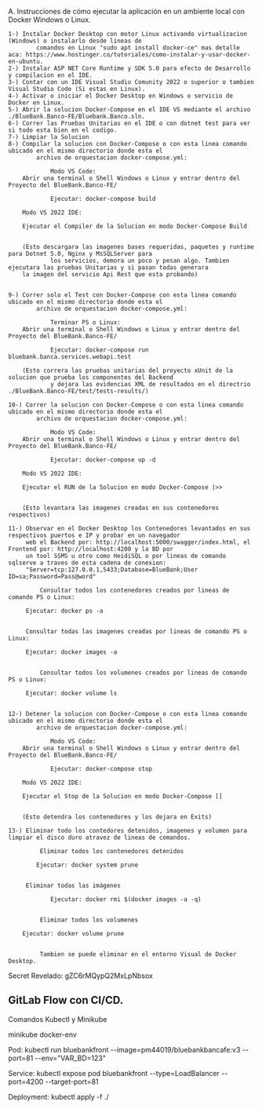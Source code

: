 A. Instrucciones de cómo ejecutar la aplicación en un ambiente local con Docker Windows o Linux.

	1-) Instalar Docker Desktop con motor Linux activando virtualizacion (Windows) o instalarlo desde lineas de 
            comandos en Linux "sudo apt install docker-ce" mas detalle aca: https://www.hostinger.co/tutoriales/como-instalar-y-usar-docker-en-ubuntu.
	2-) Instalar ASP NET Core Runtime y SDK 5.0 para efecto de Desarrollo y compilacion en el IDE.
	3-) Contar con un IDE Visual Studio Comunity 2022 o superior o tambien Visual Studio Code (Si estas en Linux).
	4-) Activar o iniciar el Docker Desktop en Windows o servicio de Docker en Linux.
	5-) Abrir la solucion Docker-Compose en el IDE VS mediante el archivo ./BlueBank.Banco-FE/Bluebank.Banco.sln.
	6-) Correr las Pruebas Unitarias en el IDE o con dotnet test para ver si todo esta bien en el codigo.
	7-) Limpiar la Solucion 
	8-) Compilar la solucion con Docker-Compose o con esta linea comando ubicado en el mismo directorio donde esta el 
            archivo de orquestacion docker-compose.yml:
	        
                Modo VS Code:
		Abrir una terminal o Shell Windows o Linux y entrar dentro del Proyecto del BlueBank.Banco-FE/
                
                Ejecutar: docker-compose build

		Modo VS 2022 IDE:

		Ejecutar el Compiler de la Solucion en modo Docker-Compose Build


		(Esto descargara las imagenes bases requeridas, paquetes y runtime para Dotnet 5.0, Nginx y MsSQLServer para 
                los servicios, demora un poco y pesan algo. Tambien ejecutara las pruebas Unitarias y si pasan todas generara
		la imagen del servicio Api Rest que esta probando)

	
	9-) Correr solo el Test con Docker-Compose con esta linea comando ubicado en el mismo directorio donde esta el 
            archivo de orquestacion docker-compose.yml:
	        
                Terminar PS o Linux:
		Abrir una terminal o Shell Windows o Linux y entrar dentro del Proyecto del BlueBank.Banco-FE/
                
                Ejecutar: docker-compose run bluebank.banca.services.webapi.test

		(Esto correra las pruebas unitarias del proyecto xUnit de la solucion que prueba los componentes del Backend
                y dejara las evidencias XML de resultados en el directrio ./BlueBank.Banco-FE/test/tests-results/)

	10-) Correr la solucion con Docker-Compose o con esta linea comando ubicado en el mismo directorio donde esta el 
            archivo de orquestacion docker-compose.yml:
	        
                Modo VS Code:
		Abrir una terminal o Shell Windows o Linux y entrar dentro del Proyecto del BlueBank.Banco-FE/
                
                Ejecutar: docker-compose up -d

		Modo VS 2022 IDE:

		Ejecutar el RUN de la Solucion en modo Docker-Compose |>>


		(Esto levantara las imagenes creadas en sus contenedores respectivos)
		
	11-) Observar en el Docker Desktop los Contenedores levantados en sus respectivos puertos e IP y probar en un navegador
	     web el Backend por: http://localhost:5000/swagger/index.html, el Frontend por: http://localhost:4200 y la BD por
	     un tool SSMS u otro como HeidiSQL o por lineas de comando sqlserve a traves de esta cadena de conexion:	
	     "Server=tcp:127.0.0.1,5433;Database=BlueBank;User ID=sa;Password=Pass@word"

             Consultar todos los contenedores creados por lineas de comando PS o Linux:

	     Ejecutar: docker ps -a


	     Consultar todas las imagenes creadas por lineas de comando PS o Linux:

	     Ejecutar: docker images -a

	    
             Consultar todos los volumenes creados por lineas de comando PS o Linux:

	     Ejecutar: docker volume ls

			
	12-) Detener la solucion con Docker-Compose o con esta linea comando ubicado en el mismo directorio donde esta el 
            archivo de orquestacion docker-compose.yml:
	        
                Modo VS Code:
		Abrir una terminal o Shell Windows o Linux y entrar dentro del Proyecto del BlueBank.Banco-FE/
                
                Ejecutar: docker-compose stop

		Modo VS 2022 IDE:

		Ejecutar el Stop de la Solucion en modo Docker-Compose []


		(Esto detendra los contenedores y los dejara en Exits)

	13-) Eliminar todo los contedores detenidos, imagenes y volumen para limpiar el disco duro atravez de lineas de comandos.

             Eliminar todos los contenedores detenidos

	     	Ejecutar: docker system prune


	     Eliminar todas las imágenes

                Ejecutar: docker rmi $(docker images -a -q)


             Eliminar todos los volumenes

		Ejecutar: docker volume prune


             Tambien se puede eliminar en el entorno Visual de Docker Desktop.

Secret Revelado: gZC6rMQypQ2MxLpNbsox
## GitLab Flow con CI/CD.

Comandos Kubectl y Minikube

minikube docker-env

Pod:
kubectl run bluebankfront --image=pm44019/bluebankbancafe:v3 --port=81 --env="VAR_BD=123"

Service:
kubectl expose pod bluebankfront --type=LoadBalancer --port=4200 --target-port=81

Deployment:
kubectl apply -f ./